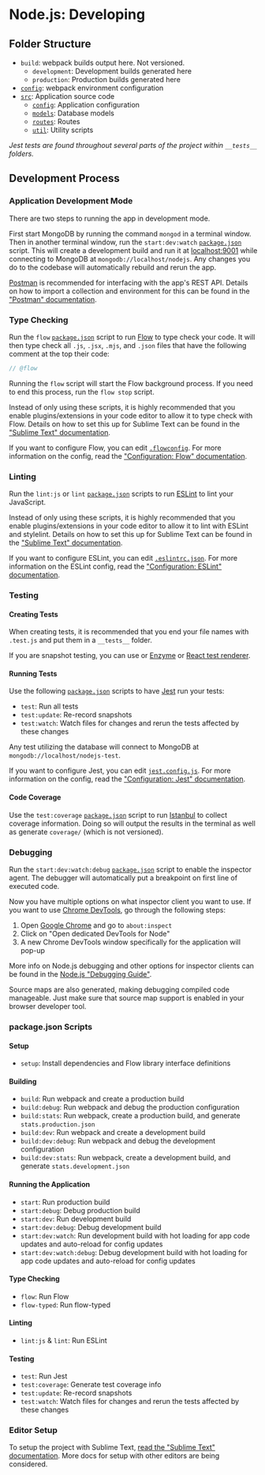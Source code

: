 # Node.js: Developing
## Folder Structure
* `build`: webpack builds output here. Not versioned.
  * `development`: Development builds generated here
  * `production`: Production builds generated here
* [`config`](../../../config): webpack environment configuration
* [`src`](../../../src): Application source code
  * [`config`](../../../src/config): Application configuration
  * [`models`](../../../src/assets): Database models
  * [`routes`](../../../src/routes): Routes
  * [`util`](../../../src/util): Utility scripts

*Jest tests are found throughout several parts of the project within `__tests__` folders.*

## Development Process
### Application Development Mode
There are two steps to running the app in development mode.

First start MongoDB by running the command `mongod` in a terminal window. Then in another terminal window, run the `start:dev:watch` [`package.json`](../../../package.json) script. This will create a development build and run it at [localhost:9001](http://localhost:9001) while connecting to MongoDB at `mongodb://localhost/nodejs`. Any changes you do to the codebase will automatically rebuild and rerun the app.

[Postman](https://getpostman.com) is recommended for interfacing with the app's REST API. Details on how to import a collection and environment for this can be found in the ["Postman" documentation](../../tools/postman.md).

### Type Checking
Run the `flow` [`package.json`](../../../package.json) script to run [Flow](https://flow.org) to type check your code. It will then type check all `.js`, `.jsx`, `.mjs`, and `.json` files that have the following comment at the top their code:
```javascript
// @flow
```

Running the `flow` script will start the Flow background process. If you need to end this process, run the `flow stop` script.

Instead of only using these scripts, it is highly recommended that you enable plugins/extensions in your code editor to allow it to type check with Flow. Details on how to set this up for Sublime Text can be found in the ["Sublime Text" documentation](../../../tools/sublime_text.md).

If you want to configure Flow, you can edit [`.flowconfig`](../../../.flowconfig). For more information on the config, read the ["Configuration: Flow" documentation](configuration.md#flow).

### Linting
Run the `lint:js` or `lint` [`package.json`](../../../package.json) scripts to run [ESLint](https://eslint.org) to lint your JavaScript.

Instead of only using these scripts, it is highly recommended that you enable plugins/extensions in your code editor to allow it to lint with ESLint and stylelint. Details on how to set this up for Sublime Text can be found in the ["Sublime Text" documentation](../../../tools/sublime_text.md).

If you want to configure ESLint, you can edit [`.eslintrc.json`](../../../.eslintrc.json). For more information on the ESLint config, read the ["Configuration: ESLint" documentation](configuration.md#eslint).

### Testing
#### Creating Tests
When creating tests, it is recommended that you end your file names with `.test.js` and put them in a `__tests__` folder.

If you are snapshot testing, you can use or [Enzyme](https://airbnb.io/enzyme) or [React test renderer](https://reactjs.org/docs/test-renderer.html).

#### Running Tests
Use the following [`package.json`](../../../package.json) scripts to have [Jest](https://jestjs.io) run your tests:

* `test`: Run all tests
* `test:update`: Re-record snapshots
* `test:watch`: Watch files for changes and rerun the tests affected by these changes

Any test utilizing the database will connect to MongoDB at `mongodb://localhost/nodejs-test`.

If you want to configure Jest, you can edit [`jest.config.js`](../../../jest.config.js). For more information on the config, read the ["Configuration: Jest" documentation](configuration.md#jest).

#### Code Coverage
Use the `test:coverage` [`package.json`](../../../package.json) script to run [Istanbul](https://istanbul.js.org) to collect coverage information. Doing so will output the results in the terminal as well as generate `coverage/` (which is not versioned).

### Debugging
Run the `start:dev:watch:debug` [`package.json`](../../../package.json) script to enable the inspector agent. The debugger will automatically put a breakpoint on first line of executed code.

Now you have multiple options on what inspector client you want to use. If you want to use [Chrome DevTools](https://developers.google.com/web/tools/chrome-devtools), go through the following steps:

1. Open [Google Chrome](https://google.com/chrome) and go to `about:inspect`
2. Click on "Open dedicated DevTools for Node"
3. A new Chrome DevTools window specifically for the application will pop-up

More info on Node.js debugging and other options for inspector clients can be found in the [Node.js "Debugging Guide"](https://nodejs.org/en/docs/guides/debugging-getting-started).

Source maps are also generated, making debugging compiled code manageable. Just make sure that source map support is enabled in your browser developer tool.

### package.json Scripts
#### Setup
* `setup`: Install dependencies and Flow library interface definitions

#### Building
* `build`: Run webpack and create a production build
* `build:debug`: Run webpack and debug the production configuration
* `build:stats`: Run webpack, create a production build, and generate `stats.production.json`
* `build:dev`: Run webpack and create a development build
* `build:dev:debug`: Run webpack and debug the development configuration
* `build:dev:stats`: Run webpack, create a development build, and generate `stats.development.json`

#### Running the Application
* `start`: Run production build
* `start:debug`: Debug production build
* `start:dev`: Run development build
* `start:dev:debug`: Debug development build
* `start:dev:watch`: Run development build with hot loading for app code updates and auto-reload for config updates
* `start:dev:watch:debug`: Debug development build with hot loading for app code updates and auto-reload for config updates

#### Type Checking
* `flow`: Run Flow
* `flow-typed`: Run flow-typed

#### Linting
* `lint:js` & `lint`: Run ESLint

#### Testing
* `test`: Run Jest
* `test:coverage`: Generate test coverage info
* `test:update`: Re-record snapshots
* `test:watch`: Watch files for changes and rerun the tests affected by these changes

### Editor Setup
To setup the project with Sublime Text, [read the "Sublime Text" documentation](../../../tools/sublime_text.md). More docs for setup with other editors are being considered.